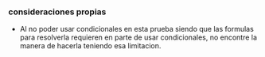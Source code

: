 ### consideraciones propias 

- Al no poder usar condicionales en esta prueba siendo que las formulas para resolverla requieren en parte de usar condicionales, no encontre
la manera de hacerla teniendo esa limitacion.
